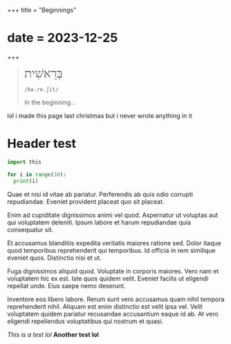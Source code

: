 +++
title = "Beginnings"
# date = 2023-12-25
+++

> <div style="font-family: Times New Roman; font-size: 2em; text-direction: right;">בְּרֵאשִׁית</div>
>
> `/bə.re.ʃit/`
>
> In the beginning...

lol i made this page last christmas but i never wrote anything in it

# Header test 
```python
import this

for i in range(10):
  print(i)
```
Quae et nisi id vitae ab pariatur. Perferendis ab quis odio corrupti repudiandae. Eveniet provident placeat quo sit placeat.

Enim ad cupiditate dignissimos animi vel quod. Aspernatur ut voluptas aut qui voluptatem deleniti. Ipsum labore et harum repudiandae quia consequatur sit.

Et accusamus blanditiis expedita veritatis maiores ratione sed. Dolor itaque quod temporibus reprehenderit qui temporibus. Id officia in rem similique eveniet quos. Distinctio nisi et ut.

Fuga dignissimos aliquid quod. Voluptate in corporis maiores. Vero nam et voluptatem hic ex est. Iste quos quidem velit. Eveniet facilis ut eligendi repellat unde. Eius saepe nemo deserunt.

Inventore eos libero labore. Rerum sunt vero accusamus quam nihil tempora reprehenderit nihil. Aliquam est enim distinctio est velit ipsa vel. Velit voluptatem quidem pariatur recusandae accusantium eaque id ab. At vero eligendi repellendus voluptatibus qui nostrum et quasi.


<!-- inspired today
- a feeling i haven't had in a long time
- <https://www.youtube.com/watch?v=3GBPYRG9jM0>

The art of storytelling is reaching its end because the epic side of truth, wisdom, is dying out. -->
*This is a test lol*
**Another test lol**


